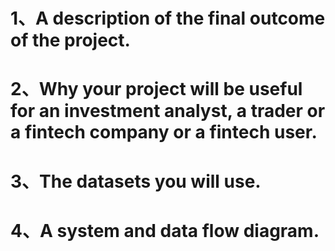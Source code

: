 # 1、A description of the final outcome of the project.

# 2、Why your project will be useful for an investment analyst, a trader or a fintech company or a fintech user.

# 3、The datasets you will use.

# 4、A system and data flow diagram.
